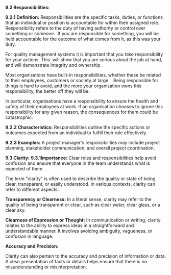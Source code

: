 **9.2 Responsibilities:**

**9.2.1 Definition:**
 Responsibilities are the specific tasks, duties, or functions that an individual or position is accountable for within their assigned role.
Responsibility refers to the duty of having authority or control over something or someone.  If you are responsible for something, you will be held accountable for the outcome of what comes from it, as this was your duty.

For quality management systems it is important that you take responsibility for your actions. This  will show that you are serious about the job at hand, and will demonstrate integrity and ownership.

Most organisations have built-in responsibilities, whether these be related to their employees, customers or society at large.
 
Being responsible for things is hard to avoid, and the more your organisation owns this responsibility, the better off they will be.

In particular, organisations have a responsibility to ensure the health and safety of their employees at work. If an organisation chooses to ignore this responsibility for any given reason, the consequences for them could be catastrophic.

**9.2.2 Characteristics:**
 Responsibilities outline the specific actions or outcomes expected from an individual to fulfill their role effectively.

**9.2.3 Examples:** 
A project manager's responsibilities may include project planning, stakeholder communication, and overall project coordination.

**9.3 Clarity:**
**9.3.1Importance:** 
Clear roles and responsibilities help avoid confusion and ensure that everyone in the team understands what is expected of them.

The term "clarity" is often used to describe the quality or state of being clear, transparent, or easily understood. 
In various contexts, clarity can refer to different aspects:

**Transparency or Clearness:**
 In a literal sense, clarity may refer to the quality of being transparent or clear, such as clear water, clear glass, or a clear sky.

**Clearness of Expression or Thought:** 
In communication or writing, clarity relates to the ability to express ideas in a straightforward and understandable manner. It involves avoiding ambiguity, vagueness, or confusion in language.

**Accuracy and Precision:**

Clarity can also pertain to the accuracy and precision of information or data. A clear presentation of facts or details helps ensure that there is no misunderstanding or misinterpretation.

